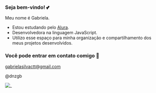 ### Seja bem-vindo! 💕

Meu nome é Gabriela.

- Estou estudando pelo [Alura](https://www.alura.com.br).
- Desenvolvedora na linguagem JavaScript.
- Utilizo esse espaço para minha organização e compartilhamento dos meus projetos desenvolvidos.

### Você pode entrar em contato comigo 📧

gabrielasilvactt@gmail.com

@dnzgb

![_](https://media.tenor.com/nlAcoH84u9EAAAAM/le-sserafim-eunchae.gif)

